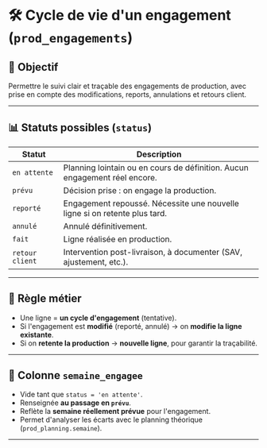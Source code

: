 # 🛠️ Cycle de vie d'un engagement (`prod_engagements`)

## 🎯 Objectif
Permettre le suivi clair et traçable des engagements de production, avec prise en compte des modifications, reports, annulations et retours client.

---

## 📊 Statuts possibles (`status`)

| Statut           | Description                                                                 |
|------------------|-----------------------------------------------------------------------------|
| `en attente`     | Planning lointain ou en cours de définition. Aucun engagement réel encore. |
| `prévu`          | Décision prise : on engage la production.                                   |
| `reporté`        | Engagement repoussé. Nécessite une nouvelle ligne si on retente plus tard.  |
| `annulé`         | Annulé définitivement.                                                     |
| `fait`           | Ligne réalisée en production.                                               |
| `retour client`  | Intervention post-livraison, à documenter (SAV, ajustement, etc.).         |

---

## 🔁 Règle métier

- Une ligne = **un cycle d'engagement** (tentative).
- Si l'engagement est **modifié** (reporté, annulé) → on **modifie la ligne existante**.
- Si on **retente la production** → **nouvelle ligne**, pour garantir la traçabilité.

---

## 📅 Colonne `semaine_engagee`

- Vide tant que `status = 'en attente'`.
- Renseignée **au passage en `prévu`**.
- Reflète la **semaine réellement prévue** pour l'engagement.
- Permet d'analyser les écarts avec le planning théorique (`prod_planning.semaine`).

---



